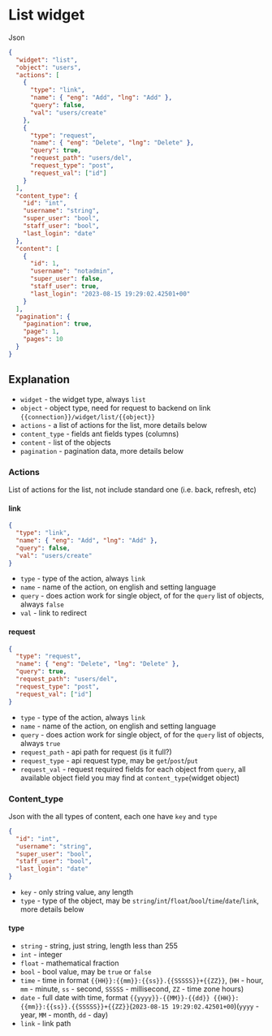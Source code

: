 # List widget

Json

```json
{
  "widget": "list",
  "object": "users",
  "actions": [
    {
      "type": "link",
      "name": { "eng": "Add", "lng": "Add" },
      "query": false,
      "val": "users/create"
    },
    {
      "type": "request",
      "name": { "eng": "Delete", "lng": "Delete" },
      "query": true,
      "request_path": "users/del",
      "request_type": "post",
      "request_val": ["id"]
    }
  ],
  "content_type": {
    "id": "int",
    "username": "string",
    "super_user": "bool",
    "staff_user": "bool",
    "last_login": "date"
  },
  "content": [
    {
      "id": 1,
      "username": "notadmin",
      "super_user": false,
      "staff_user": true,
      "last_login": "2023-08-15 19:29:02.42501+00"
    }
  ],
  "pagination": {
    "pagination": true,
    "page": 1,
    "pages": 10
  }
}
```

## Explanation

- `widget` - the widget type, always `list`
- `object` - object type, need for request to backend on link `{{connection}}/widget/list/{{object}}`
- `actions` - a list of actions for the list, more details below
- `content_type` - fields ant fields types (columns)
- `content` - list of the objects
- `pagination` - pagination data, more details below

### Actions

List of actions for the list, not include standard one (i.e. back, refresh, etc)

#### link

```json
{
  "type": "link",
  "name": { "eng": "Add", "lng": "Add" },
  "query": false,
  "val": "users/create"
}
```

- `type` - type of the action, always `link`
- `name` - name of the action, on english and setting language
- `query` - does action work for single object, of for the `query` list of objects, always `false`
- `val` - link to redirect

#### request

```json
{
  "type": "request",
  "name": { "eng": "Delete", "lng": "Delete" },
  "query": true,
  "request_path": "users/del",
  "request_type": "post",
  "request_val": ["id"]
}
```

- `type` - type of the action, always `link`
- `name` - name of the action, on english and setting language
- `query` - does action work for single object, of for the `query` list of objects, always `true`
- `request_path` - api path for request (is it full?)
- `request_type` - api request type, may be `get`/`post`/`put`
- `request_val` - request required fields for each object from `query`, all available object field you may find at `content_type`(widget object)

### Content_type

Json with the all types of content, each one have `key` and `type`

```json
{
  "id": "int",
  "username": "string",
  "super_user": "bool",
  "staff_user": "bool",
  "last_login": "date"
}
```

- `key` - only string value, any length
- `type` - type of the object, may be `string`/`int`/`float`/`bool`/`time`/`date`/`link`, more details below

#### type

- `string` - string, just string, length less than 255
- `int` - integer
- `float` - mathematical fraction
- `bool` - bool value, may be `true` or `false`
- `time` - time in format `{{HH}}:{{mm}}:{{ss}}.{{SSSSS}}+{{ZZ}}`, (`HH` - hour, `mm` - minute, `ss` - second, `SSSSS` - millisecond, `ZZ` - time zone hours)
- `date` - full date with time, format `{{yyyy}}-{{MM}}-{{dd}} {{HH}}:{{mm}}:{{ss}}.{{SSSSS}}+{{ZZ}}`(`2023-08-15 19:29:02.42501+00`)(`yyyy` - year, `MM` - month, `dd` - day)
- `link` - link path
